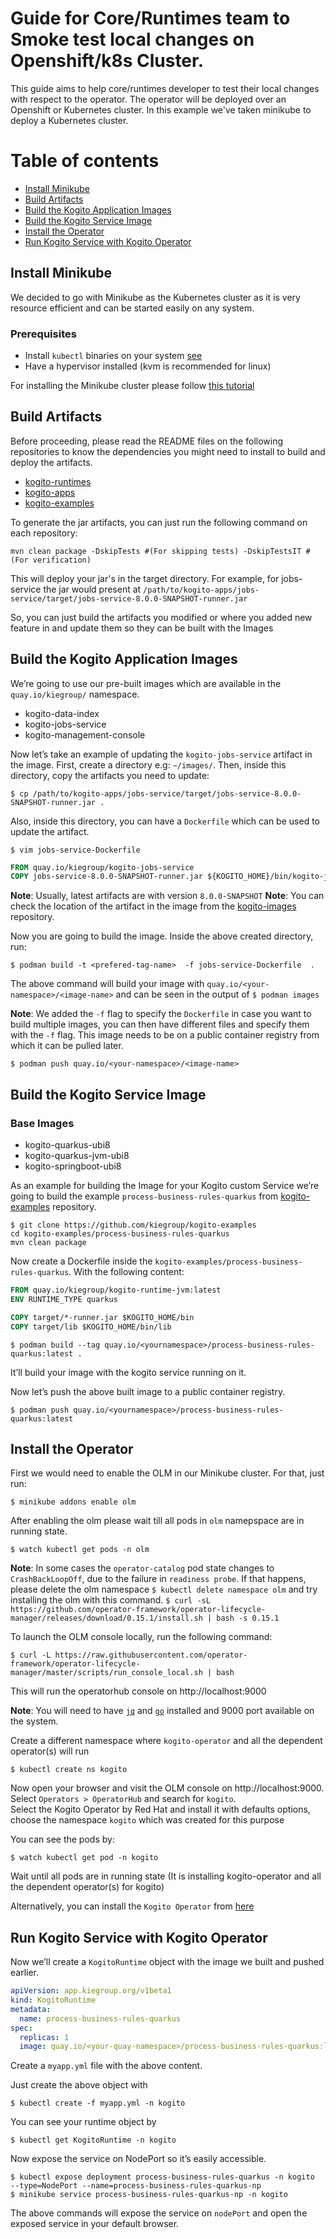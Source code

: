 # Guide for Core/Runtimes team to Smoke test local changes on Openshift/k8s Cluster.

This guide aims to help core/runtimes developer to test their local changes with respect to the operator.
The operator will be deployed over an Openshift or Kubernetes cluster. In this example we've taken minikube to deploy a Kubernetes cluster.

# Table of contents

* [Install Minikube](#install-minikube)
* [Build Artifacts](#build-artifacts)
* [Build the Kogito Application Images](#build-the-kogito-application-images)
* [Build the Kogito Service Image](#build-the-kogito-service-image)
* [Install the Operator](#install-the-operator)
* [Run Kogito Service with Kogito Operator](#run-kogito-service-with-kogito-operator)

## Install Minikube

We decided to go with Minikube as the Kubernetes cluster as it is very resource efficient and can be started easily on any system.
 
 ### Prerequisites
 
  * Install `kubectl` binaries on your system [see](https://kubernetes.io/docs/tasks/tools/install-kubectl/)
  * Have a hypervisor installed (kvm  is recommended for linux)

For installing the Minikube cluster please follow [this tutorial](https://kubernetes.io/docs/tasks/tools/install-minikube/)

## Build Artifacts

Before proceeding, please read the README files on the following repositories to know the dependencies you might need to install to build and deploy the artifacts.
 * [kogito-runtimes](https://github.com/kiegroup/kogito-runtimes)
 * [kogito-apps](https://github.com/kiegroup/kogito-apps)
 * [kogito-examples](https://github.com/kiegroup/kogito-examples)
 
To generate the jar artifacts, you can just run the following command on each repository:

```shell-script
mvn clean package -DskipTests #(For skipping tests) -DskipTestsIT #(For verification)
```

This will deploy your jar's in the target directory. For example, for jobs-service the jar would present at `/path/to/kogito-apps/jobs-service/target/jobs-service-8.0.0-SNAPSHOT-runner.jar`

So, you can just build the artifacts you modified or where you added new feature in and update them so they can be built with the Images

## Build the Kogito Application Images

We’re going to use our pre-built images which are available in the `quay.io/kiegroup/` namespace.

  * kogito-data-index
  * kogito-jobs-service
  * kogito-management-console

Now let’s take an example of updating the `kogito-jobs-service` artifact in the image.
First, create a directory e.g: `~/images/`.
Then, inside this directory, copy the artifacts you need to update:

```shell-script
$ cp /path/to/kogito-apps/jobs-service/target/jobs-service-8.0.0-SNAPSHOT-runner.jar .
```

Also, inside this directory, you can have a `Dockerfile` which can be used to update the artifact.

```shell-script
$ vim jobs-service-Dockerfile
``` 

```Dockerfile
FROM quay.io/kiegroup/kogito-jobs-service
COPY jobs-service-8.0.0-SNAPSHOT-runner.jar ${KOGITO_HOME}/bin/kogito-jobs-service-runner.jar
```
**Note**: Usually, latest artifacts are with version  `8.0.0-SNAPSHOT`
**Note**: You can check the location of the artifact in the image from the [kogito-images](https://github.com/kiegroup/kogito-images) repository.

Now you are going to build the image. Inside the above created directory, run:

```shell-script
$ podman build -t <prefered-tag-name>  -f jobs-service-Dockerfile  .
```

The above command will build your image with `quay.io/<your-namespace>/<image-name>` and can be seen in the output of `$ podman images`

**Note**: We added the `-f` flag to specify the `Dockerfile` in case you want to build multiple images, you can then have different files and specify them with the `-f` flag.
This image needs to be on a public container registry from which it can be pulled later.
```shell-script
$ podman push quay.io/<your-namespace>/<image-name>
```

## Build the Kogito Service Image

### Base Images
  * kogito-quarkus-ubi8
  * kogito-quarkus-jvm-ubi8
  * kogito-springboot-ubi8

As an example for building the Image for your Kogito custom Service we’re going to build the example  `process-business-rules-quarkus` from [kogito-examples](https://github.com/kiegroup/kogito-examples) repository.

```shell-script
$ git clone https://github.com/kiegroup/kogito-examples
cd kogito-examples/process-business-rules-quarkus
mvn clean package
```
Now create a Dockerfile inside the `kogito-examples/process-business-rules-quarkus`. With the following content:

```Dockerfile
FROM quay.io/kiegroup/kogito-runtime-jvm:latest
ENV RUNTIME_TYPE quarkus

COPY target/*-runner.jar $KOGITO_HOME/bin    
COPY target/lib $KOGITO_HOME/bin/lib
```

```shell-script
$ podman build --tag quay.io/<yournamespace>/process-business-rules-quarkus:latest .
```
It’ll build your image with the kogito service running on it.

Now let’s push the above built image to a public container registry.

```shell-script
$ podman push quay.io/<yournamespace>/process-business-rules-quarkus:latest
```

## Install the Operator

First we would need to enable the OLM in our Minikube cluster. For that, just run:

```shell-script
$ minikube addons enable olm
```
After enabling the olm please wait till all pods in `olm` namepspace are in running state.

```shell-script
$ watch kubectl get pods -n olm
```
**Note**: In some cases the `operator-catalog` pod state changes to `CrashBackLoopOff`, due to the failure in `readiness probe`. If that happens, please delete the olm namespace `$ kubectl delete namespace olm` and try installing the olm with this command. `$ curl -sL https://github.com/operator-framework/operator-lifecycle-manager/releases/download/0.15.1/install.sh | bash -s 0.15.1` 

To launch the OLM console locally, run the following command:

 ```shell-script
$ curl -L https://raw.githubusercontent.com/operator-framework/operator-lifecycle-manager/master/scripts/run_console_local.sh | bash
```

This will run the operatorhub console on http://localhost:9000 

**Note**: You will need to have [`jq`](https://stedolan.github.io/jq/manual/) and [`go`](https://golang.org/dl/) installed and 9000 port available on the system.

Create a different namespace where `kogito-operator` and all the dependent operator(s) will run

```shell-script
$ kubectl create ns kogito
```

Now open your browser and visit the OLM console on http://localhost:9000. Select `Operators > OperatorHub` and search for `kogito`.  
Select the Kogito Operator by Red Hat and install it with defaults options, choose the namespace `kogito` which was created for this purpose

You can see the pods by:

```shell-script
$ watch kubectl get pod -n kogito
```

Wait until all pods are in running state (It is installing kogito-operator and all the dependent operator(s) for kogito)

Alternatively, you can install the `Kogito Operator` from [here](https://operatorhub.io/operator/kogito-operator)

## Run Kogito Service with Kogito Operator

Now we’ll create a `KogitoRuntime` object with the image we built and pushed earlier.

```yaml
apiVersion: app.kiegroup.org/v1beta1
kind: KogitoRuntime
metadata:
  name: process-business-rules-quarkus
spec:
  replicas: 1
  image: quay.io/<your-quay-namespace>/process-business-rules-quarkus:latest
```
Create a `myapp.yml` file with the above content.

Just create the above object with

```shell-script
$ kubectl create -f myapp.yml -n kogito
```

You can see your runtime object by 

```shell-script
$ kubectl get KogitoRuntime -n kogito
```

Now expose the service on NodePort so it’s easily accessible.

```shell-script
$ kubectl expose deployment process-business-rules-quarkus -n kogito  --type=NodePort --name=process-business-rules-quarkus-np
$ minikube service process-business-rules-quarkus-np -n kogito
```
The above commands will expose the service on `nodePort`  and open the exposed service in your default browser.
